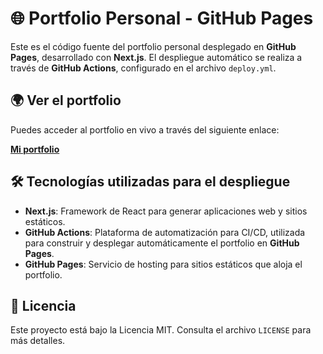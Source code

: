 # 🌐 Portfolio Personal - GitHub Pages

Este es el código fuente del portfolio personal desplegado en **GitHub Pages**, desarrollado con **Next.js**. El despliegue automático se realiza a través de **GitHub Actions**, configurado en el archivo `deploy.yml`.

## 🌍 Ver el portfolio

Puedes acceder al portfolio en vivo a través del siguiente enlace:

[**Mi portfolio**](https://manurubik.github.io/myportfolio/)

## 🛠️ Tecnologías utilizadas para el despliegue

- **Next.js**: Framework de React para generar aplicaciones web y sitios estáticos.
- **GitHub Actions**: Plataforma de automatización para CI/CD, utilizada para construir y desplegar automáticamente el portfolio en **GitHub Pages**.
- **GitHub Pages**: Servicio de hosting para sitios estáticos que aloja el portfolio.

## 📄 Licencia

Este proyecto está bajo la Licencia MIT. Consulta el archivo `LICENSE` para más detalles.
